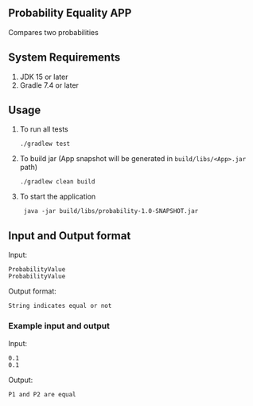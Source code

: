 ## Probability Equality APP

Compares two probabilities

## System Requirements

1. JDK 15 or later
2. Gradle 7.4 or later

## Usage

1. To run all tests
    ```shell
    ./gradlew test
    ```
2. To build jar (App snapshot will be generated in `build/libs/<App>.jar` path)
   ```shell
   ./gradlew clean build
   ```


3. To start the application
   ```shell
    java -jar build/libs/probability-1.0-SNAPSHOT.jar
   ```

## Input and Output format

Input:

```
ProbabilityValue
ProbabilityValue
``` 

Output format:

```
String indicates equal or not
```

### Example input and output

Input:

```text
0.1
0.1
```

Output:

```text
P1 and P2 are equal
```

